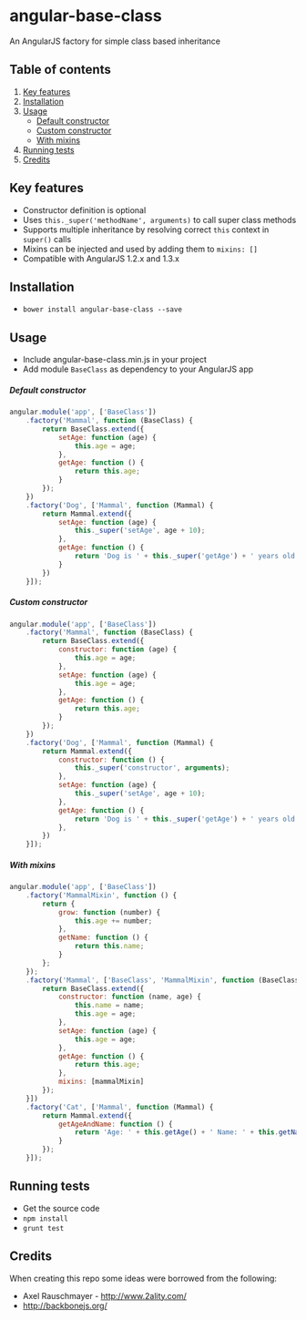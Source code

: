 angular-base-class
==================

An AngularJS factory for simple class based inheritance

## Table of contents
1. [Key features](#key-features)
2. [Installation](#installation)
3. [Usage](#usage)
	- [Default constructor](#default-constructor)
	- [Custom constructor](#custom-constructor)
	- [With mixins](#with-mixins)
4. [Running tests](#running-tests)
5. [Credits](#credits)

## Key features
- Constructor definition is optional
- Uses ```this._super('methodName', arguments)``` to call super class methods
- Supports multiple inheritance by resolving correct ```this``` context in ```super()``` calls
- Mixins can be injected and used by adding them to ```mixins: []```
- Compatible with AngularJS 1.2.x and 1.3.x

## Installation
- ```bower install angular-base-class --save```

## Usage
- Include angular-base-class.min.js in your project
- Add module ```BaseClass``` as dependency to your AngularJS app

##### Default constructor
```js
angular.module('app', ['BaseClass'])
	.factory('Mammal', function (BaseClass) {
		return BaseClass.extend({
			setAge: function (age) {
				this.age = age;
			},
			getAge: function () {
				return this.age;
			}
		});
	})
	.factory('Dog', ['Mammal', function (Mammal) {
		return Mammal.extend({
			setAge: function (age) {
				this._super('setAge', age + 10);
			},
			getAge: function () {
				return 'Dog is ' + this._super('getAge') + ' years old';
			}
		})
	}]);
```

##### Custom constructor
```js
angular.module('app', ['BaseClass'])
	.factory('Mammal', function (BaseClass) {
		return BaseClass.extend({
			constructor: function (age) {
				this.age = age;
			},
			setAge: function (age) {
				this.age = age;
			},
			getAge: function () {
				return this.age;
			}
		});
	})
	.factory('Dog', ['Mammal', function (Mammal) {
		return Mammal.extend({
			constructor: function () {
				this._super('constructor', arguments);
			},
			setAge: function (age) {
				this._super('setAge', age + 10);
			},
			getAge: function () {
				return 'Dog is ' + this._super('getAge') + ' years old';
			},
		})
	}]);
```

##### With mixins
```js
angular.module('app', ['BaseClass'])
	.factory('MammalMixin', function () {
		return {
			grow: function (number) {
				this.age += number;
			},
			getName: function () {
				return this.name;
			}
		};
	});
	.factory('Mammal', ['BaseClass', 'MammalMixin', function (BaseClass, mammalMixin) {
		return BaseClass.extend({
			constructor: function (name, age) {
				this.name = name;
				this.age = age;
			},
			setAge: function (age) {
				this.age = age;
			},
			getAge: function () {
				return this.age;
			},
			mixins: [mammalMixin]
		});
	}])
	.factory('Cat', ['Mammal', function (Mammal) {
		return Mammal.extend({
			getAgeAndName: function () {
				return 'Age: ' + this.getAge() + ' Name: ' + this.getName();
			}
		});
	}]);
```

## Running tests
- Get the source code
- ```npm install```
- ```grunt test```

## Credits
When creating this repo some ideas were borrowed from the following:
- Axel Rauschmayer - http://www.2ality.com/
- http://backbonejs.org/  